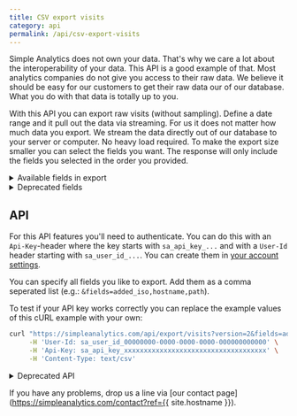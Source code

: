 ```yaml
---
title: CSV export visits
category: api
permalink: /api/csv-export-visits
---
```


Simple Analytics does not own your data. That's why we care a lot about the interoperability of your data. This API is a good example of that. Most analytics companies do not give you access to their raw data. We believe it should be easy for our customers to get their raw data our of our database. What you do with that data is totally up to you.

With this API you can export raw visits (without sampling). Define a date range and it pull out the data via streaming. For us it does not matter how much data you export. We stream the data directly out of our database to your server or computer. No heavy load required. To make the export size smaller you can select the fields you want. The response will only include the fields you selected in the order you provided.

<details markdown="1">
<summary>Available fields in export</summary>

| Field               | Type    | Description |
|---------------------|---------|--------------------------------------|
| added_unix          | number  | The time of the page view in unix time format |
| added_iso           | date    | The time of the page view in ISO8601 format   |
| hostname            | string  | The hostname of the website |
| hostname_original   | string  | When the hostname is overwritten, we store the original hostname |
| path                | string  | The path of the page view |
| is_unique           | boolean  | Is this page view unique |
| is_robot            | boolean | Is page view visits by a robot or crawler |
| document_referrer   | string  | The [JavaScript `document.referrer`](https://developer.mozilla.org/en-US/docs/Web/API/Document/referrer) of the page |
| utm_source          | string  | UTM source |
| utm_medium          | string  | UTM medium |
| utm_campaign        | string  | UTM campaign |
| utm_content         | string  | UTM content |
| utm_term            | string  | UTM term |
| scrolled_percentage | number  | How far did a visitor scroll on the page (in steps of 5%) |
| duration_seconds    | number  | How many seconds did a visitor stay on this page (we stop the counter when a page is hidden) |
| viewport_width      | number  | Viewport width in pixels|
| viewport_height     | number  | Viewport height in pixels |
| screen_width        | number  | Screen width in pixels |
| screen_height       | number  | Screen height in pixels |
| user_agent          | string  | The [`navigator.userAgent`](https://developer.mozilla.org/en-US/docs/Web/API/NavigatorID/userAgent) of a browser (in case of a fake one we don't store it. |
| device_type         | string  | Either desktop, mobile, tablet, or tv. |
| country_code        | string  | 2 letter country code |
| browser_name        | string  | Browser name |
| browser_version     | string  | Browser version (do note this is a string) |
| os_name             | string  | OS name |
| os_version          | string  | OS version (do note this is a string) |
| lang_region         | string  | The region part of [navigator.language](https://developer.mozilla.org/en-US/docs/Web/API/NavigatorLanguage/language) |
| lang_language       | string  | The language part of [navigator.language](https://developer.mozilla.org/en-US/docs/Web/API/NavigatorLanguage/language) |
| uuid                | string  | A UUID v4 of the page view (this is not always unique) |

Data like `scrolled_percentage` and `duration_seconds` is not always added because it depends on the browser features of the visitor.

</details>

<details markdown="1">
<summary>Deprecated fields</summary>

These fields are deprecated but we keep them for backward compatibility. It's recommended to not use it for new projects.

| Field               | Description                                      |
|---------------------|--------------------------------------------------|
| url                 | Please use hostname and path to get the full URL |
| referrer            | We replaced this with document_referrer          |
| referrer_raw        | We replaced this with document_referrer          |
| device_width_pixels | We replaced this with viewport_width             |
| device_width        | We replaced this with viewport_width             |
| source              | What is the source of this page view, mostly `js` from our JavaScript |

</details>

## API

For this API features you'll need to authenticate. You can do this with an `Api-Key`-header where the key starts with `sa_api_key_...` and with a `User-Id` header starting with `sa_user_id_...`. You can create them in [your account settings](https://simpleanalytics.com/account).

You can specify all fields you like to export. Add them as a comma seperated list (e.g.: `&fields=added_iso,hostname,path`).

To test if your API key works correctly you can replace the example values of this cURL example with your own:

```bash
curl "https://simpleanalytics.com/api/export/visits?version=2&fields=added_iso,hostname,path&hostname=example.com&start=2020-12-01&end=2021-01-01" \
     -H 'User-Id: sa_user_id_00000000-0000-0000-0000-000000000000' \
     -H 'Api-Key: sa_api_key_xxxxxxxxxxxxxxxxxxxxxxxxxxxxxxxxxxxx' \
     -H 'Content-Type: text/csv'
```

<details markdown="1">
<summary>Deprecated API</summary>
     
If you don't specify any `fields` we return all the basic fields.

```bash
curl "https://simpleanalytics.com/api/export/visits?version=1&hostname=example.com&start=2020-12-01&end=2021-01-01&timezone=Europe/Amsterdam" \
     -H 'User-Id: sa_user_id_00000000-0000-0000-0000-000000000000' \
     -H 'Api-Key: sa_api_key_xxxxxxxxxxxxxxxxxxxxxxxxxxxxxxxxxxxx' \
     -H 'Content-Type: text/csv'
```

This is how the API worked before and we don't want to add breaking changes to our APIs. A response when you don't specify any `fields` looks like this:
     
```bash
added_unix,added_iso,url,referrer_raw,referrer,hostname,source,is_unique,utm_source,utm_medium,utm_campaign,utm_content,utm_term,scrolled_percentage,duration_seconds,device_width_pixels,device_width,viewport_width,viewport_height,screen_width,screen_height,uuid
1598927168,2020-09-01T02:26:08.000Z,https://blog.simpleanalytics.com/,simpleanalytics.com,simpleanalytics.com,blog.simpleanalytics.com,js,true,simpleanalytics.com,,,,,,,1461,1461,1461,849,1920,1080,f2dbec14-c8c1-4191-92da-d408fc7b7e1c
1598959428,2020-09-01T11:23:48.000Z,https://blog.simpleanalytics.com/practical-privacy-tips-for-your-business,hackernewsletter,,blog.simpleanalytics.com,js,true,hackernewsletter,email,,,fav,,,396,396,396,685,396,814,23f52505-9c1e-449e-bc84-97650f03c4df
1598968423,2020-09-01T13:53:43.000Z,https://blog.simpleanalytics.com/,simpleanalytics.com,simpleanalytics.com,blog.simpleanalytics.com,js,true,simpleanalytics.com,,,,,,,1366,1366,1366,616,1366,768,1b69a6fb-dbbf-4871-a4f6-6b81edf753cb
```

This functionality is deprecated but we keep it for backward compatibility. It's recommended to not use it for new projects.
     
</details>

If you have any problems, drop us a line via [our contact page](https://simpleanalytics.com/contact?ref={{ site.hostname }}).

<style>
     /* Apply styling to first table */
     .content div.table-wrapper:nth-of-type(1) td:nth-of-type(1),
     .content div.table-wrapper:nth-of-type(1) td:nth-of-type(2) {
         white-space: nowrap;
     }

     /* Apply styling to second table */
     .content div.table-wrapper:nth-of-type(2) td:nth-of-type(1) {
         white-space: nowrap;
     }
</style>

